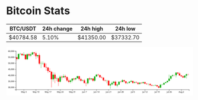 # Bitcoin Stats

BTC/USDT|24h change|24h high|24h low|
|---|---|---|---|
|$40784.58|5.10%|$41350.00|$37332.70|

<img src="./chart.svg">
